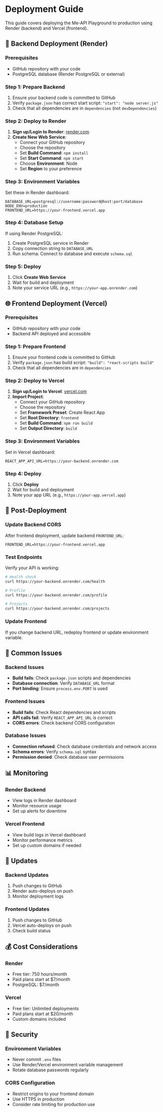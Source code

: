 # Deployment Guide

This guide covers deploying the Me-API Playground to production using Render (backend) and Vercel (frontend).

## 🚀 Backend Deployment (Render)

### Prerequisites
- GitHub repository with your code
- PostgreSQL database (Render PostgreSQL or external)

### Step 1: Prepare Backend
1. Ensure your backend code is committed to GitHub
2. Verify `package.json` has correct start script: `"start": "node server.js"`
3. Check that all dependencies are in `dependencies` (not `devDependencies`)

### Step 2: Deploy to Render
1. **Sign up/Login to Render**: [render.com](https://render.com)
2. **Create New Web Service**:
   - Connect your GitHub repository
   - Choose the repository
   - Set **Build Command**: `npm install`
   - Set **Start Command**: `npm start`
   - Choose **Environment**: Node
   - Set **Region** to your preference

### Step 3: Environment Variables
Set these in Render dashboard:
```env
DATABASE_URL=postgresql://username:password@host:port/database
NODE_ENV=production
FRONTEND_URL=https://your-frontend.vercel.app
```

### Step 4: Database Setup
If using Render PostgreSQL:
1. Create PostgreSQL service in Render
2. Copy connection string to `DATABASE_URL`
3. Run schema: Connect to database and execute `schema.sql`

### Step 5: Deploy
1. Click **Create Web Service**
2. Wait for build and deployment
3. Note your service URL (e.g., `https://your-app.onrender.com`)

## 🌐 Frontend Deployment (Vercel)

### Prerequisites
- GitHub repository with your code
- Backend API deployed and accessible

### Step 1: Prepare Frontend
1. Ensure your frontend code is committed to GitHub
2. Verify `package.json` has build script: `"build": "react-scripts build"`
3. Check that all dependencies are in `dependencies`

### Step 2: Deploy to Vercel
1. **Sign up/Login to Vercel**: [vercel.com](https://vercel.com)
2. **Import Project**:
   - Connect your GitHub repository
   - Choose the repository
   - Set **Framework Preset**: Create React App
   - Set **Root Directory**: `frontend`
   - Set **Build Command**: `npm run build`
   - Set **Output Directory**: `build`

### Step 3: Environment Variables
Set in Vercel dashboard:
```env
REACT_APP_API_URL=https://your-backend.onrender.com
```

### Step 4: Deploy
1. Click **Deploy**
2. Wait for build and deployment
3. Note your app URL (e.g., `https://your-app.vercel.app`)

## 🔧 Post-Deployment

### Update Backend CORS
After frontend deployment, update backend `FRONTEND_URL`:
```env
FRONTEND_URL=https://your-frontend.vercel.app
```

### Test Endpoints
Verify your API is working:
```bash
# Health check
curl https://your-backend.onrender.com/health

# Profile
curl https://your-backend.onrender.com/profile

# Projects
curl https://your-backend.onrender.com/projects
```

### Update Frontend
If you change backend URL, redeploy frontend or update environment variable.

## 🚨 Common Issues

### Backend Issues
- **Build fails**: Check `package.json` scripts and dependencies
- **Database connection**: Verify `DATABASE_URL` format
- **Port binding**: Ensure `process.env.PORT` is used

### Frontend Issues
- **Build fails**: Check React dependencies and scripts
- **API calls fail**: Verify `REACT_APP_API_URL` is correct
- **CORS errors**: Check backend CORS configuration

### Database Issues
- **Connection refused**: Check database credentials and network access
- **Schema errors**: Verify `schema.sql` syntax
- **Permission denied**: Check database user permissions

## 📊 Monitoring

### Render Backend
- View logs in Render dashboard
- Monitor resource usage
- Set up alerts for downtime

### Vercel Frontend
- View build logs in Vercel dashboard
- Monitor performance metrics
- Set up custom domains if needed

## 🔄 Updates

### Backend Updates
1. Push changes to GitHub
2. Render auto-deploys on push
3. Monitor deployment logs

### Frontend Updates
1. Push changes to GitHub
2. Vercel auto-deploys on push
3. Check build status

## 💰 Cost Considerations

### Render
- Free tier: 750 hours/month
- Paid plans start at $7/month
- PostgreSQL: $7/month

### Vercel
- Free tier: Unlimited deployments
- Paid plans start at $20/month
- Custom domains included

## 🔐 Security

### Environment Variables
- Never commit `.env` files
- Use Render/Vercel environment variable management
- Rotate database passwords regularly

### CORS Configuration
- Restrict origins to your frontend domain
- Use HTTPS in production
- Consider rate limiting for production use
